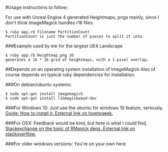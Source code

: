 #Usage instructions to follow:

For use with Unreal Engine 4 generated Heightmaps, pngs mainly, since I don't think ImageMagick handles r16 files.

```
$ ruby app.rb Filename PartitionCount
PartitionCount is just the number of pieces to split it into. 
```
###Example used by me for the largest UE4 Landscape 
```
$ ruby app.rb Heightmap.png 16
generates a 16 * 16 grid of heightmaps, with a 1 pixel overlap.
```

##Depends on an operating system installation of ImageMagick
Also of course depends on typical ruby dependencies for installation.

###On debian/ubuntu systems:
```
$ sudo apt-get install imagemagick
$ sudo apt-get install libmagickwand-dev
```

###For Windows 10:
Just use the ubuntu for windows 10 feature, seriously.
[Guide: How to install it. External link on howtogeek.](https://www.howtogeek.com/249966/how-to-install-and-use-the-linux-bash-shell-on-windows-10/)

###For OSX:
Feedback would be kind, but here is what I could find.
[Stackexchange on the topic of RMagick deps. External link on stackoverflow.](http://stackoverflow.com/questions/13963404/rails-and-os-x-how-to-install-rmagick)

###For older windows versions:
You're on your own here

